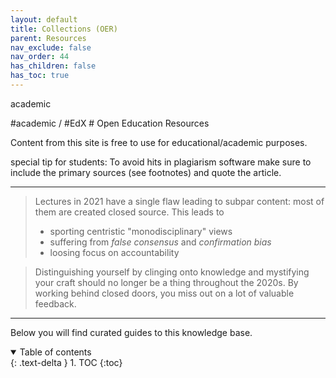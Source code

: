 ```yaml
---
layout: default
title: Collections (OER)
parent: Resources
nav_exclude: false
nav_order: 44
has_children: false
has_toc: true
---
```

<p class="label label-yellow">academic</p>
#academic / #EdX
# Open Education Resources

Content from this site is free to use for educational/academic purposes. 

special tip for students: To avoid hits in plagiarism software make sure to include the primary sources (see footnotes) and quote the article.

---

> Lectures in 2021 have a single flaw leading to subpar content: most of them are created closed source.
> This leads to
> - sporting centristic "monodisciplinary" views
> - suffering from *false consensus* and *confirmation bias*
> - loosing focus on accountability

> Distinguishing yourself by clinging onto knowledge and mystifying your craft should no longer be a thing throughout the 2020s.
> By working behind closed doors, you miss out on a lot of valuable feedback.

---

Below you will find curated guides to this knowledge base.


<details open markdown="block">
  <summary>
    Table of contents
  </summary>
  {: .text-delta }
1. TOC
{:toc}
</details>
